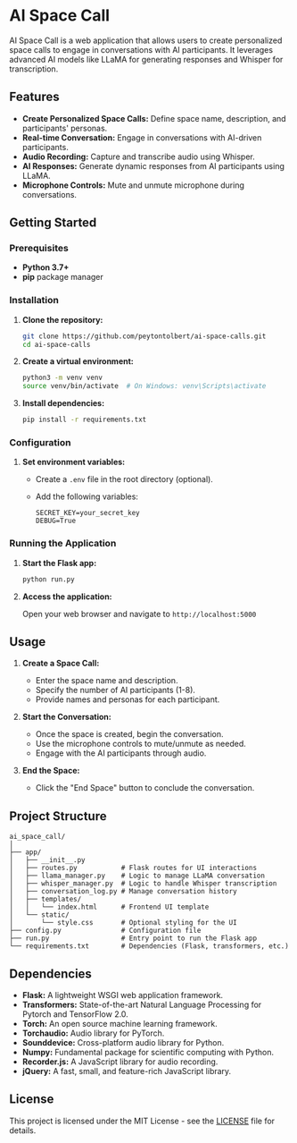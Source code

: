 # AI Space Call

AI Space Call is a web application that allows users to create personalized space calls to engage in conversations with AI participants. It leverages advanced AI models like LLaMA for generating responses and Whisper for transcription.

## Features

- **Create Personalized Space Calls:** Define space name, description, and participants' personas.
- **Real-time Conversation:** Engage in conversations with AI-driven participants.
- **Audio Recording:** Capture and transcribe audio using Whisper.
- **AI Responses:** Generate dynamic responses from AI participants using LLaMA.
- **Microphone Controls:** Mute and unmute microphone during conversations.

## Getting Started

### Prerequisites

- **Python 3.7+**
- **pip** package manager

### Installation

1. **Clone the repository:**

    ```bash
    git clone https://github.com/peytontolbert/ai-space-calls.git
    cd ai-space-calls
    ```

2. **Create a virtual environment:**

    ```bash
    python3 -m venv venv
    source venv/bin/activate  # On Windows: venv\Scripts\activate
    ```

3. **Install dependencies:**

    ```bash
    pip install -r requirements.txt
    ```

### Configuration

1. **Set environment variables:**

    - Create a `.env` file in the root directory (optional).
    - Add the following variables:

        ```
        SECRET_KEY=your_secret_key
        DEBUG=True
        ```

### Running the Application

1. **Start the Flask app:**

    ```bash
    python run.py
    ```

2. **Access the application:**

    Open your web browser and navigate to `http://localhost:5000`

## Usage

1. **Create a Space Call:**
    - Enter the space name and description.
    - Specify the number of AI participants (1-8).
    - Provide names and personas for each participant.

2. **Start the Conversation:**
    - Once the space is created, begin the conversation.
    - Use the microphone controls to mute/unmute as needed.
    - Engage with the AI participants through audio.

3. **End the Space:**
    - Click the "End Space" button to conclude the conversation.

## Project Structure

```
ai_space_call/
│
├── app/
│   ├── __init__.py
│   ├── routes.py           # Flask routes for UI interactions
│   ├── llama_manager.py    # Logic to manage LLaMA conversation
│   ├── whisper_manager.py  # Logic to handle Whisper transcription
│   ├── conversation_log.py # Manage conversation history
│   ├── templates/
│   │   └── index.html      # Frontend UI template
│   └── static/
│       └── style.css       # Optional styling for the UI
├── config.py               # Configuration file
├── run.py                  # Entry point to run the Flask app
└── requirements.txt        # Dependencies (Flask, transformers, etc.)
```

## Dependencies

- **Flask:** A lightweight WSGI web application framework.
- **Transformers:** State-of-the-art Natural Language Processing for Pytorch and TensorFlow 2.0.
- **Torch:** An open source machine learning framework.
- **Torchaudio:** Audio library for PyTorch.
- **Sounddevice:** Cross-platform audio library for Python.
- **Numpy:** Fundamental package for scientific computing with Python.
- **Recorder.js:** A JavaScript library for audio recording.
- **jQuery:** A fast, small, and feature-rich JavaScript library.

## License

This project is licensed under the MIT License - see the [LICENSE](LICENSE) file for details.

